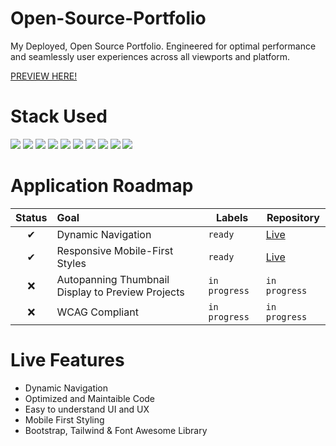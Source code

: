 # Open-Source-Portfolio
My Deployed, Open Source Portfolio.
Engineered for optimal performance and seamlessly user experiences across all viewports and platform.
</HR>
<a href="https://www.elijahpereira.com">PREVIEW HERE!</a>
  
# Stack Used
<img src="https://img.shields.io/badge/HTML5-E34F26.svg?style=for-the-badge&logo=HTML5&logoColor=white"> <img src="https://img.shields.io/badge/Sass-CC6699.svg?style=for-the-badge&logo=Sass&logoColor=white"> <img src="https://img.shields.io/badge/CSS3-1572B6.svg?style=for-the-badge&logo=CSS3&logoColor=white"> <img src="https://img.shields.io/badge/JavaScript-F7DF1E.svg?style=for-the-badge&logo=JavaScript&logoColor=black"> <img src="https://img.shields.io/badge/OpenAI-412991.svg?style=for-the-badge&logo=OpenAI&logoColor=white"> <img src="https://img.shields.io/badge/Tailwind%20CSS-06B6D4.svg?style=for-the-badge&logo=Tailwind-CSS&logoColor=white"> <img src="https://img.shields.io/badge/Bootstrap-7952B3.svg?style=for-the-badge&logo=Bootstrap&logoColor=white"> <img src="https://img.shields.io/badge/Font%20Awesome-528DD7.svg?style=for-the-badge&logo=Font-Awesome&logoColor=white"> <img src="https://img.shields.io/badge/Visual%20Studio%20Code-007ACC.svg?style=for-the-badge&logo=Visual-Studio-Code&logoColor=white"> <img src="https://img.shields.io/badge/GitHub-181717.svg?style=for-the-badge&logo=GitHub&logoColor=white">
  
# Application Roadmap

| Status | Goal | Labels | Repository |
| :---: | :--- | --- | --- |
| ✔ | Dynamic Navigation | `ready` | <a href='https://github.com/elijahpereira/elijahpereira.github.io'>Live</a> |
| ✔ | Responsive Mobile-First Styles | `ready` |  <a href='https://github.com/elijahpereira/elijahpereira.github.io'>Live</a> |
| ❌ | Autopanning Thumbnail Display to Preview Projects | `in progress` |  `in progress` |
| ❌ | WCAG Compliant  | `in progress` |  `in progress` |

# Live Features
<ul>
  <li>Dynamic Navigation</li>
  <li>Optimized and Maintaible Code</li>
  <li>Easy to understand UI and UX</li>
  <li>Mobile First Styling</li>
  <li>Bootstrap, Tailwind & Font Awesome Library</li>
</ul>
